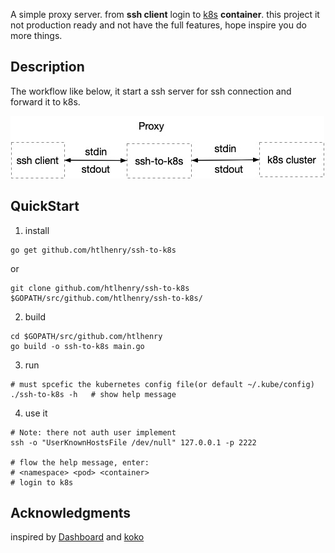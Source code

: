 A simple proxy server. from **ssh client** login to [k8s](https://kubernetes.io/) **container**.
this project it not production ready and not have the full features, hope inspire you do more things.

## Description

The workflow like below, it start a ssh server for ssh connection and forward it to k8s.

![workflow](ssh-to-k8s.jpg "workflow")

## QuickStart

1. install
```shell script
go get github.com/htlhenry/ssh-to-k8s
```
or
```shell script
git clone github.com/htlhenry/ssh-to-k8s $GOPATH/src/github.com/htlhenry/ssh-to-k8s/
```

2. build
```shell script
cd $GOPATH/src/github.com/htlhenry
go build -o ssh-to-k8s main.go
```

3. run
```shell script
# must spcefic the kubernetes config file(or default ~/.kube/config)
./ssh-to-k8s -h   # show help message
```

4. use it

```shell script
# Note: there not auth user implement
ssh -o "UserKnownHostsFile /dev/null" 127.0.0.1 -p 2222

# flow the help message, enter:
# <namespace> <pod> <container> 
# login to k8s
```

## Acknowledgments
inspired by [Dashboard](https://github.com/kubernetes/dashboard) and [koko](https://github.com/jumpserver/koko)